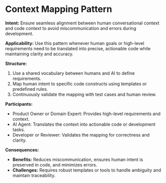   # Context Mapping Pattern
  
  **Intent:**
  Ensure seamless alignment between human conversational context and code context to avoid miscommunication and errors during development.
  
  **Applicability:**
  Use this pattern whenever human goals or high-level requirements need to be translated into precise, actionable code while maintaining clarity and accuracy.
  
  **Structure:**
  1. Use a shared vocabulary between humans and AI to define requirements.
  2. Map human intent to specific code constructs using templates or predefined rules.
  3. Continuously validate the mapping with test cases and human review.
  
  **Participants:**
  - Product Owner or Domain Expert: Provides high-level requirements and context.
  - AI Agent: Translates the context into actionable code or development tasks.
  - Developer or Reviewer: Validates the mapping for correctness and clarity.
  
  **Consequences:**
  - **Benefits:** Reduces miscommunication, ensures human intent is preserved in code, and minimizes errors.
  - **Challenges:** Requires robust templates or tools to handle ambiguity and maintain traceability.